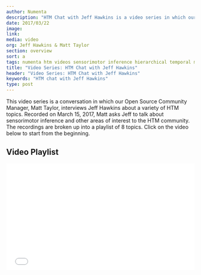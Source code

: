 ```yaml
---
author: Numenta
description: "HTM Chat with Jeff Hawkins is a video series in which our Open Source Community Manager, Matt Taylor, interviews Jeff Hawkins about a variety of HTM topics. Matt asks Jeff to talk about sensorimotor inference and seven other areas of interest to the HTM community."
date: 2017/03/22
image:
link:
media: video
org: Jeff Hawkins & Matt Taylor
section: overview
sort: a
tags: numenta htm videos sensorimotor inference hierarchical temporal memory brain machine intelligence jeff hawkins
title: "Video Series: HTM Chat with Jeff Hawkins"
header: "Video Series: HTM Chat with Jeff Hawkins"
keywords: "HTM chat with Jeff Hawkins"
type: post
---
```


This video series is a conversation in which our Open Source Community Manager,
Matt Taylor, interviews Jeff Hawkins about a variety of HTM topics.
Recorded on March 15, 2017, Matt asks Jeff to talk about sensorimotor inference
and other areas of interest to the HTM community.  The recordings are broken up
into a playlist of 8 topics. Click on the video below to start from the beginning.


## Video Playlist

<div class="video-container media-border">
  <iframe width="504" height="284" src="//www.youtube.com/embed/videoseries?list=PL3yXMgtrZmDrlePl0jUIZWKwQwUgOfxA-" frameborder="0" allowfullscreen></iframe>
</div>
